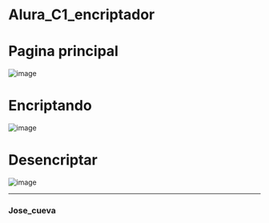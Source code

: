 # Alura_C1_encriptador
# Pagina principal
![image](https://github.com/user-attachments/assets/693bf035-1f99-482f-9ac6-210904b0a5cf)

# Encriptando
![image](https://github.com/user-attachments/assets/12909415-52ed-4e1b-af00-f8088cff81e2)

# Desencriptar

![image](https://github.com/user-attachments/assets/cd9cab1d-4c0e-41a0-9a68-b7e0317fbbc0)

<hr>

### Jose_cueva
